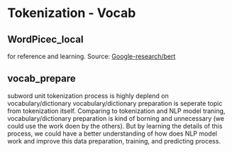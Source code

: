 # Tokenization - Vocab



## WordPicec_local

for reference and learning.
Source: [Google-research/bert](https://github.com/google-research/bert)

## vocab_prepare

subword unit tokenization process is highly deplend on vocabulary/dictionary
vocabulary/dictionary preparation is seperate topic from tokenization itself.
Comparing to tokenization and NLP model traning, vocabulary/dictionary preparation is kind of borning and unnecessary (we could use the work doen by the others). But by learning the details of this process, we could have a better understanding of how does NLP model work and improve this data preparation, training, and predicting process.